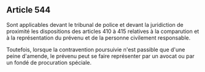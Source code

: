 Article 544
----
Sont applicables devant le tribunal de police et devant la juridiction de
proximité les dispositions des articles 410 à 415 relatives à la comparution et
à la représentation du prévenu et de la personne civilement responsable.

Toutefois, lorsque la contravention poursuivie n'est passible que d'une peine
d'amende, le prévenu peut se faire représenter par un avocat ou par un fondé de
procuration spéciale.
